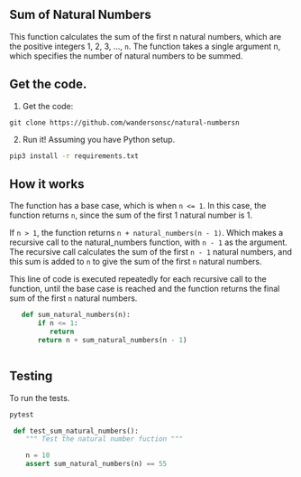 ## Sum of Natural Numbers 

This function calculates the sum of the first n natural numbers, which are the positive integers 1, 2, 3, ..., `n`. The function takes a single argument n, which specifies the number of natural numbers to be summed.
## Get the code.

1. Get the code:

```
git clone https://github.com/wandersonsc/natural-numbersn
```

2. Run it! Assuming you have Python setup.


```sh
pip3 install -r requirements.txt
```


## How it works

The function has a base case, which is when `n <= 1`. In this case, the function returns `n`, since the sum of the first 1 natural number is 1.

If `n > 1`, the function returns `n + natural_numbers(n - 1)`. Which makes a recursive call to the natural_numbers function, with `n - 1` as the argument. The recursive call calculates the sum of the first `n - 1` natural numbers, and this sum is added to `n` to give the sum of the first `n` natural numbers.

This line of code is executed repeatedly for each recursive call to the function, until the base case is reached and the function returns the final sum of the first `n` natural numbers.


```python
   def sum_natural_numbers(n):
       if n <= 1:
          return 
       return n + sum_natural_numbers(n - 1)



```


## Testing

To run the tests.

```sh
pytest

```

```python
 def test_sum_natural_numbers():
    """ Test the natural number fuction """

    n = 10
    assert sum_natural_numbers(n) == 55

```
